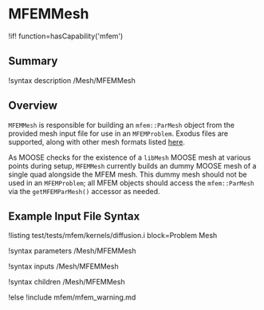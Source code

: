 # MFEMMesh

!if! function=hasCapability('mfem')

## Summary

!syntax description /Mesh/MFEMMesh

## Overview

`MFEMMesh` is responsible for building an `mfem::ParMesh` object from the provided mesh input file
for use in an `MFEMProblem`. Exodus files are supported, along with other mesh formats listed
 [here](https://mfem.org/mesh-formats/).

As MOOSE checks for the existence of a `libMesh` MOOSE mesh at various points during setup,
`MFEMMesh` currently builds an dummy MOOSE mesh of a single quad alongside the MFEM mesh. This dummy
mesh should not be used in an `MFEMProblem`; all MFEM objects should access the `mfem::ParMesh` via
the `getMFEMParMesh()` accessor as needed.

## Example Input File Syntax

!listing test/tests/mfem/kernels/diffusion.i block=Problem Mesh

!syntax parameters /Mesh/MFEMMesh

!syntax inputs /Mesh/MFEMMesh

!syntax children /Mesh/MFEMMesh

!else
!include mfem/mfem_warning.md
